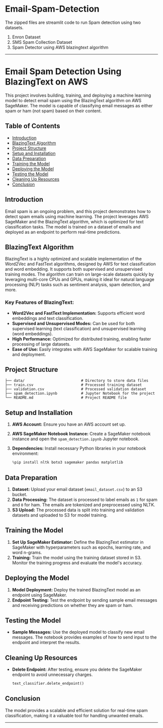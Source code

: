 # Email-Spam-Detection
The zipped files are streamlit code to run Spam detection using two datasets.
1. Enron Dataset
2. SMS Spam Collection Dataset
3. Spam Detector using AWS blazingtext algorithm
---

# Email Spam Detection Using BlazingText on AWS

This project involves building, training, and deploying a machine learning model to detect email spam using the BlazingText algorithm on AWS SageMaker. The model is capable of classifying email messages as either spam or ham (not spam) based on their content.

## Table of Contents

- [Introduction](#introduction)
- [BlazingText Algorithm](#blazingtext-algorithm)
- [Project Structure](#project-structure)
- [Setup and Installation](#setup-and-installation)
- [Data Preparation](#data-preparation)
- [Training the Model](#training-the-model)
- [Deploying the Model](#deploying-the-model)
- [Testing the Model](#testing-the-model)
- [Cleaning Up Resources](#cleaning-up-resources)
- [Conclusion](#conclusion)

## Introduction

Email spam is an ongoing problem, and this project demonstrates how to detect spam emails using machine learning. The project leverages AWS SageMaker and the BlazingText algorithm, which is optimized for text classification tasks. The model is trained on a dataset of emails and deployed as an endpoint to perform real-time predictions.

## BlazingText Algorithm

BlazingText is a highly optimized and scalable implementation of the Word2Vec and FastText algorithms, designed by AWS for text classification and word embedding. It supports both supervised and unsupervised training modes. The algorithm can train on large-scale datasets quickly by leveraging multi-core CPUs and GPUs, making it ideal for natural language processing (NLP) tasks such as sentiment analysis, spam detection, and more.

### Key Features of BlazingText:
- **Word2Vec and FastText Implementation:** Supports efficient word embeddings and text classification.
- **Supervised and Unsupervised Modes:** Can be used for both supervised learning (text classification) and unsupervised learning (word embeddings).
- **High Performance:** Optimized for distributed training, enabling faster processing of large datasets.
- **Ease of Use:** Easily integrates with AWS SageMaker for scalable training and deployment.

## Project Structure

```
├── data/                          # Directory to store data files
├── train.csv                      # Processed training dataset
├── validation.csv                 # Processed validation dataset
├── spam_detection.ipynb           # Jupyter Notebook for the project
└── README.md                      # Project README file
```

## Setup and Installation

1. **AWS Account:** Ensure you have an AWS account set up.
2. **AWS SageMaker Notebook Instance:** Create a SageMaker notebook instance and open the `spam_detection.ipynb` Jupyter notebook.
3. **Dependencies:** Install necessary Python libraries in your notebook environment:

    ```python
    %pip install nltk boto3 sagemaker pandas matplotlib
    ```

## Data Preparation

1. **Dataset:** Upload your email dataset (`email_dataset.csv`) to an S3 bucket.
2. **Data Processing:** The dataset is processed to label emails as `1` for spam and `0` for ham. The emails are tokenized and preprocessed using NLTK.
3. **S3 Upload:** The processed data is split into training and validation datasets and uploaded to S3 for model training.

## Training the Model

1. **Set Up SageMaker Estimator:** Define the BlazingText estimator in SageMaker with hyperparameters such as epochs, learning rate, and word n-grams.
2. **Training:** Train the model using the training dataset stored in S3. Monitor the training progress and evaluate the model's accuracy.

## Deploying the Model

1. **Model Deployment:** Deploy the trained BlazingText model as an endpoint using SageMaker.
2. **Endpoint Testing:** Test the endpoint by sending sample email messages and receiving predictions on whether they are spam or ham.

## Testing the Model

- **Sample Messages:** Use the deployed model to classify new email messages. The notebook provides examples of how to send input to the endpoint and interpret the results.

## Cleaning Up Resources

- **Delete Endpoint:** After testing, ensure you delete the SageMaker endpoint to avoid unnecessary charges.

    ```python
    text_classifier.delete_endpoint()
    ```

## Conclusion

The model provides a scalable and efficient solution for real-time spam classification, making it a valuable tool for handling unwanted emails.

---
